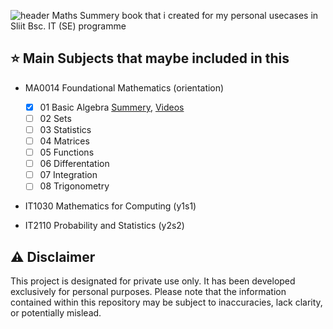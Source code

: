 ![header](https://capsule-render.vercel.app/api?type=waving&color=timeGradient&height=300&section=header&text=Maths%20Summery%20Book&fontSize=75)
Maths Summery book that i created for my personal usecases in Sliit Bsc. IT (SE) programme

## ⭐ Main Subjects that maybe included in this

- MA0014 Foundational Mathematics (orientation)
  - [x] 01 Basic Algebra [Summery](), [Videos](https://github.com/KASUNHapangama/maths/blob/main/VIDEO-TUTORIALS.md#01-basic-algebra)
  - [ ] 02 Sets
  - [ ] 03 Statistics
  - [ ] 04 Matrices
  - [ ] 05 Functions
  - [ ] 06 Differentation
  - [ ] 07 Integration
  - [ ] 08 Trigonometry
      
- IT1030 Mathematics for Computing (y1s1)
  
- IT2110 Probability and Statistics (y2s2)

## ⚠️ Disclaimer
This project is designated for private use only. It has been developed exclusively for personal purposes. Please note that the information contained within this repository may be subject to inaccuracies, lack clarity, or potentially mislead.

